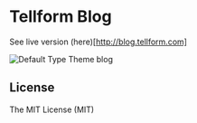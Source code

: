 # Tellform Blog
See live version (here)[http://blog.tellform.com]

![Default Type Theme blog](https://cloud.githubusercontent.com/assets/816965/5142407/19742e48-71d6-11e4-8d9d-fdfe010784f0.png)

## License
The MIT License (MIT)
